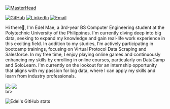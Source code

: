 [![MasterHead](https://github.com/user-attachments/assets/504fd42d-bdc3-43c0-9a8f-376c69cfb054)](https://github.com/edelmode)

[![GitHub](https://img.shields.io/badge/GitHub-181717?style=for-the-badge&logo=GitHub&logoColor=white)](https://github.com/edelmode)
[![LinkedIn](https://img.shields.io/badge/LinkedIn-0e76a8?style=for-the-badge&logo=LinkedIn&logoColor=white)](https://www.linkedin.com/in/edel-mae-tapar-aa2a9527b/)
[![Email](https://img.shields.io/badge/Email-FF5722?style=for-the-badge&logo=gmail&logoColor=white)](mailto:edelmaetapar1094@gmail.com)


<span style="font-size:14px;"> Hi there👋, I'm Edel Mae, a 3rd-year BS Computer Engineering student at the Polytechnic University of the Philippines. I'm currently diving deep into big data, seeking to expand my knowledge and gain real-life work experience in this exciting field. In addition to my studies, I'm actively participating in bootcamp trainings, focusing on Virtual Protocol Data Scraping and Salesforce. In my free time, I enjoy playing online games and continuously enhancing my skills by enrolling in online courses, particularly on DataCamp and SoloLearn. I'm currently on the lookout for an internship opportunity that aligns with my passion for big data, where I can apply my skills and learn from industry professionals. </span><br>

<a href="https://github.com/edelmode">
  <img align="center" src="https://streak-stats.demolab.com?user=edelmode&theme=highcontrast" />
</a>
<a href="https://github.com/edelmode">
  <img align="center" src="https://github-readme-stats.vercel.app/api?username=edelmode&show_icons=true&theme=highcontrast&hide=contribs,prs" />
</a><br>br>


![Edel's GitHub stats](https://github-readme-stats.vercel.app/api/top-langs/?username=edelmode&layout=donut)



